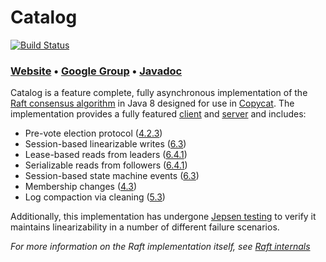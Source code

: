 # Catalog

[![Build Status](https://travis-ci.org/atomix/catalog.png)](https://travis-ci.org/atomix/catalog)

### [Website][Website] • [Google Group][Google group] • [Javadoc][Javadoc]

Catalog is a feature complete, fully asynchronous implementation of the [Raft consensus algorithm][Raft] in Java 8
designed for use in [Copycat][Copycat]. The implementation provides a fully featured [client][clients] and [server][servers]
and includes:
* Pre-vote election protocol ([4.2.3][dissertation])
* Session-based linearizable writes ([6.3][dissertation])
* Lease-based reads from leaders ([6.4.1][dissertation])
* Serializable reads from followers ([6.4.1][dissertation])
* Session-based state machine events ([6.3][dissertation])
* Membership changes ([4.3][dissertation])
* Log compaction via cleaning ([5.3][dissertation])

Additionally, this implementation has undergone [Jepsen testing](http://github.com/jhalterman/copycat-jepsen)
to verify it maintains linearizability in a number of different failure scenarios.

*For more information on the Raft implementation itself, see [Raft internals](http://atomix.github.io/copycat/user-manual/raft-internals/)*

[Raft]: https://raft.github.io/
[dissertation]: https://ramcloud.stanford.edu/~ongaro/thesis.pdf
[Copycat]: http://github.com/atomix/copycat
[clients]: http://atomix.io/user-manual/raft-internals/#clients
[servers]: http://atomix.io/user-manual/raft-internals/#servers
[Website]: http://atomix.io/user-manual/raft-framework/
[Google group]: https://groups.google.com/forum/#!forum/copycat
[Javadoc]: http://atomix.github.io/catalog/api/1.0.0-SNAPSHOT/
